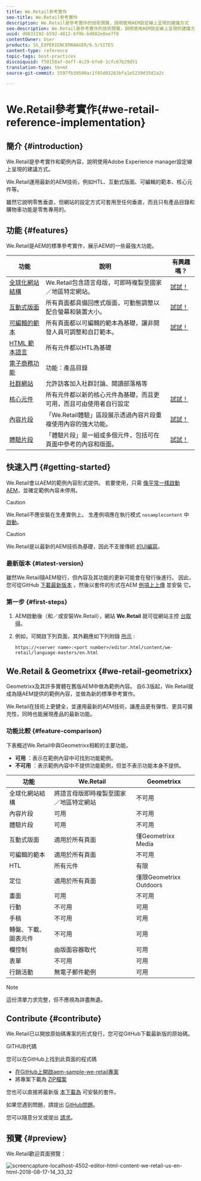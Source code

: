 ```yaml
---
title: We.Retail參考實作
seo-title: We.Retail參考實作
description: We.Retail是參考實作的技術預覽，說明使用AEM設定線上呈現的建議方式
seo-description: We.Retail是參考實作的技術預覽，說明使用AEM設定線上呈現的建議方式
uuid: d8833192-b592-4812-bf9b-bd882e8ee7f0
contentOwner: User
products: SG_EXPERIENCEMANAGER/6.5/SITES
content-type: reference
topic-tags: best-practices
discoiquuid: f50150af-deff-4c29-bfe0-1cfc67b29d51
translation-type: tm+mt
source-git-commit: 5597fb39500ac1f85d03263bfa1e5239d35d2a2c

---
```



# We.Retail參考實作{#we-retail-reference-implementation}

## 簡介 {#introduction}

We.Retail是參考實作和範例內容，說明使用Adobe Experience manager設定線上呈現的建議方式。

We.Retail運用最新的AEM技術，例如HTL、互動式版面、可編輯的範本、核心元件等。

雖然它說明零售垂直，但網站的設定方式可套用至任何垂直，而且只有產品目錄和購物車功能是零售專用的。

## 功能 {#features}

We.Retail是AEM的標準參考實作，展示AEM的一些最強大功能。

| **功能** | **說明** | **有興趣嗎？** |
|---|---|---|
| [全球化網站結構](/help/sites-administering/tc-bp.md) | We.Retail包含語言母版，可即時複製至國家／地區特定網站。 | [試試！](/help/sites-developing/we-retail-globalized-site-structure.md) |
| [互動式版面](/help/sites-authoring/responsive-layout.md) | 所有頁面都具備回應式版面，可動態調整以配合螢幕和裝置大小。 | [試試！](/help/sites-developing/we-retail-responsive-layout.md) |
| [可編輯的範本](/help/sites-developing/page-templates-editable.md) | 所有頁面都以可編輯的範本為基礎，讓非開發人員可調整和自訂範本。 | [試試！](/help/sites-developing/we-retail-editable-templates.md) |
| [HTML 範本語言](https://docs.adobe.com/content/help/en/experience-manager-htl/using/overview.html) | 所有元件都以HTL為基礎 |  |
| [電子商務功能](/help/sites-developing/ecommerce.md) | 功能：產品目錄 |  |
| [社群網站](/help/communities/overview.md) | 允許訪客加入社群討論、閱讀部落格等 |  |
| [核心元件](https://docs.adobe.com/content/help/en/experience-manager-core-components/using/introduction.html) | 所有元件都以新的核心元件為基礎，而且更可用，而且可由使用者自行設定 | [試試！](/help/sites-developing/we-retail-core-components.md) |
| [內容片段](/help/assets/content-fragments.md) | 「We.Retail體驗」區段展示透過內容片段重複使用內容的強大功能。 | [試試！](/help/sites-developing/we-retail-content-fragments.md) |
| [體驗片段](/help/sites-authoring/experience-fragments.md) | 「體驗片段」是一組或多個元件，包括可在頁面中參考的內容和版面。 | [試試！](/help/sites-developing/we-retail-experience-fragments.md) |

## 快速入門 {#getting-started}

We.Retail會以AEM的範例內容形式提供。 若要使用，只需 [像平常一樣啟動AEM](/help/sites-deploying/deploy.md#getting-started)，並確定範例內容未停用。

>[!CAUTION]
>
>We.Retail不應安裝在生產實例上。 生產例項應在執行模式 `nosamplecontent` 中 [啟動](/help/sites-deploying/configure-runmodes.md)。

>[!CAUTION]
>
>We.Retail是以最新的AEM技術為基礎，因此不支援傳統 [的UI編寫](/help/sites-classic-ui-authoring/home.md)。

### 最新版本 {#latest-version}

雖然We.Retail隨AEM發行，但內容及其功能的更新可能會在發行後進行。 因此，您可從GitHub [下載最新版本](https://github.com/Adobe-Marketing-Cloud/aem-sample-we-retail/releases) ，然後以套件的形式在AEM [例項上上傳](/help/sites-administering/package-manager.md#uploading-packages-from-your-file-system) 並安裝 [](/help/sites-administering/package-manager.md#installing-packages) 它。

### 第一步 {#first-steps}

1. AEM啟動後（和／或安裝We.Retail），網站 **We.Retail** 就可從網站主控 [台取得](/help/sites-authoring/basic-handling.md#global-navigation)。
1. 例如，可開啟下列頁面，其外觀應如下列附錄 [所示](#appendix) :

   `https://<server name>:<port number>/editor.html/content/we-retail/language-masters/en.html`

## We.Retail &amp; Geometrixx {#we-retail-geometrixx}

Geometrixx及其許多實體在舊版AEM中做為範例內容。 自6.3版起，We.Retail就成為隨AEM提供的範例內容，並做為新的標準參考實作。

We.Retail在技術上更健全，並運用最新的AEM技術，讓產品更有彈性、更具可擴充性，同時也能展現產品的最新功能。

### 功能比較 {#feature-comparison}

下表概述We.Retail中與Geometrixx相較的主要功能。

* **可用** ：表示在範例內容中可找到功能範例。
* **不可用** ：表示範例內容中不提供功能範例，但並不表示功能本身不提供。

| **功能** | **We.Retail** | **Geometrixx** |
|---|---|---|
| 全球化網站結構 | 將語言母版即時複製至國家／地區特定網站 | 不可用 |
| 內容片段 | 可用 | 不可用 |
| 體驗片段 | 可用 | 不可用 |
| 互動式版面 | 適用於所有頁面 | 僅Geometrixx Media |
| 可編輯的範本 | 適用於所有頁面 | 不可用 |
| HTL | 所有元件 | 有限 |
| 定位 | 適用於所有頁面 | 僅限Geometrixx Outdoors |
| 畫面 | 可用 | 不可用 |
| 行動 | 不可用 | 可用 |
| 手稿 | 不可用 | 可用 |
| 轉盤、下載、圖表元件 | 不可用 | 可用 |
| 欄控制 | 由版面容器取代 | 可用 |
| 表單 | 不可用 | 可用 |
| 行銷活動 | 無電子郵件範例 | 可用 |

>[!NOTE]
>
>這份清單力求完整，但不應視為詳盡無遺。

## Contribute {#contribute}

We.Retail已以開放原始碼專案的形式發行，您可從GitHub下載最新版的原始碼。

GITHUB代碼

您可以在GitHub上找到此頁面的程式碼

* [在GitHub上開啟aem-sample-we-retail專案](https://github.com/Adobe-Marketing-Cloud/aem-sample-we-retail)
* 將專案下載為 [ZIP檔案](https://github.com/Adobe-Marketing-Cloud/aem-sample-we-retail/archive/master.zip)

您也可以直接將最新版 [本下載為](https://github.com/Adobe-Marketing-Cloud/aem-sample-we-retail/releases/latest) 可安裝的套件。

如果您遇到問題，請提出 [GitHub問題](https://github.com/Adobe-Marketing-Cloud/aem-sample-we-retail/issues)。

您可以隨意分叉或提出 [請求](https://github.com/Adobe-Marketing-Cloud/aem-sample-we-retail/pulls)。

## 預覽 {#preview}

We.Retail歡迎頁面預覽：

![screencapture-localhost-4502-editor-html-content-we-retail-us-en-html-2018-08-17-14_33_32](assets/screencapture-localhost-4502-editor-html-content-we-retail-us-en-html-2018-08-17-14_33_32.png)

